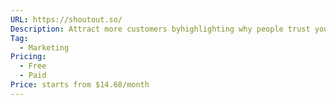 ```yaml
---
URL: https://shoutout.so/
Description: Attract more customers byhighlighting why people trust you
Tag:
  - Marketing
Pricing:
  - Free
  - Paid
Price: starts from $14.68/month
---
```


